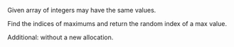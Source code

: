 Given array of integers may have the same values.

Find the indices of maximums and return the random index of a max value.

Additional: without a new allocation.